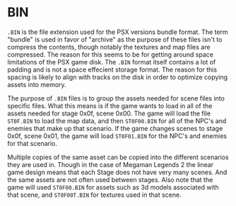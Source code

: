 # BIN

`.BIN` is the file extension used for the PSX versions bundle format. The term "bundle" is used in favor of "archive" as the purpose of these files isn't to compress the contents, though notably the textures and map files are compressed. The reason for this seems to be for getting around space limitations of the PSX game disk. The `.BIN` format itself contains a lot of padding and is not a space effecient storage format. The reason for this spacing is likely to align with tracks on the disk in order to optimize copying assets into memory.&#x20;

The purpose of `.BIN` files is to group the assets needed for scene files into specific files. What this means is if the game wants to load in all of the assets needed for stage 0x0f, scene 0x00. The game will load the file `ST0F.BIN` to load the map data, and then `ST0F00.BIN` for all of the NPC's and enemies that make up that scenario. If the game changes scenes to stage 0x0f, scene 0x01, the game will load `ST0F01.BIN` for the NPC's and enemies for that scenario.&#x20;

Multiple copies of the same asset can be copied into the different scenarios they are used in. Though in the case of Megaman Legends 2 the linear game design means that each Stage does not have very many scenes. And the same assets are not often used between stages. Also note that the game will used `ST0F00.BIN` for assets such as 3d models associated with that scene, and `ST0F00T.BIN` for textures used in that scene.&#x20;
